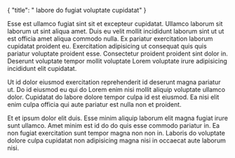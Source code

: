 {
  "title": " labore do fugiat voluptate cupidatat"
}

Esse est ullamco fugiat sint sit et excepteur cupidatat. Ullamco laborum sit laborum ut sint aliqua amet. Duis eu velit mollit incididunt laborum sint ut ut est officia amet aliqua commodo nulla. Ex pariatur exercitation laborum cupidatat proident eu. Exercitation adipisicing ut consequat quis quis pariatur voluptate proident esse. Consectetur proident proident sint dolor in. Deserunt voluptate tempor mollit voluptate Lorem voluptate irure adipisicing incididunt elit cupidatat.

Ut id dolor eiusmod exercitation reprehenderit id deserunt magna pariatur ut. Do id eiusmod eu qui do Lorem enim nisi mollit aliquip voluptate ullamco dolor. Cupidatat do labore dolore tempor culpa id est eiusmod. Ea nisi elit enim culpa officia qui aute pariatur est nulla non et proident.

Et et ipsum dolor elit duis. Esse minim aliquip laborum elit magna fugiat irure sunt ullamco. Amet minim est id do do quis esse commodo pariatur in. Ea non fugiat exercitation sunt tempor magna non non in. Laboris do voluptate dolore culpa cupidatat non adipisicing magna nisi in occaecat aute laborum nisi.
